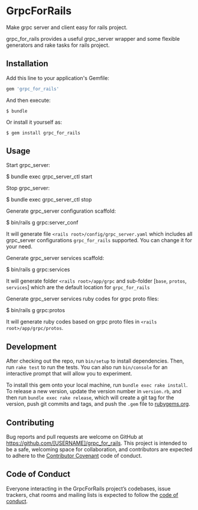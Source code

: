 # GrpcForRails

Make grpc server and client easy for rails project.

grpc_for_rails provides a useful grpc_server wrapper and some flexible generators and rake tasks for rails project.

## Installation

Add this line to your application's Gemfile:

```ruby
gem 'grpc_for_rails'
```

And then execute:

    $ bundle

Or install it yourself as:

    $ gem install grpc_for_rails

## Usage

Start grpc_server:

   $ bundle exec grpc_server_ctl start

Stop grpc_server:

   $ bundle exec grpc_server_ctl stop

Generate grpc_server configuration scaffold:

   $ bin/rails g grpc:server_conf

It will generate file `<rails root>/config/grpc_server.yaml` which includes all grpc_server configurations `grpc_for_rails` supported. You can change it for your need.

Generate grpc_server services scaffold:

   $ bin/rails g grpc:services

It will generate folder `<rails root>/app/grpc` and sub-folder [`base`, `protos`, `services`] which are the default location for `grpc_for_rails`

Generate grpc_server services ruby codes for grpc proto files:

   $ bin/rails g grpc:protos

It will generate ruby codes based on grpc proto files in `<rails root>/app/grpc/protos`.

## Development

After checking out the repo, run `bin/setup` to install dependencies. Then, run `rake test` to run the tests. You can also run `bin/console` for an interactive prompt that will allow you to experiment.

To install this gem onto your local machine, run `bundle exec rake install`. To release a new version, update the version number in `version.rb`, and then run `bundle exec rake release`, which will create a git tag for the version, push git commits and tags, and push the `.gem` file to [rubygems.org](https://rubygems.org).

## Contributing

Bug reports and pull requests are welcome on GitHub at https://github.com/[USERNAME]/grpc_for_rails. This project is intended to be a safe, welcoming space for collaboration, and contributors are expected to adhere to the [Contributor Covenant](http://contributor-covenant.org) code of conduct.

## Code of Conduct

Everyone interacting in the GrpcForRails project’s codebases, issue trackers, chat rooms and mailing lists is expected to follow the [code of conduct](https://github.com/[USERNAME]/grpc_for_rails/blob/master/CODE_OF_CONDUCT.md).

